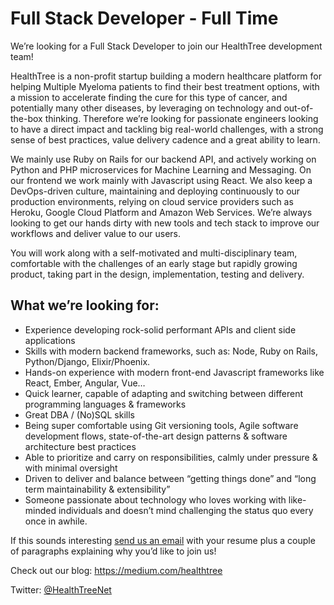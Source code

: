 # Full Stack Developer - Full Time

We’re looking for a Full Stack Developer to join our HealthTree development team!

HealthTree is a non-profit startup building a modern healthcare platform for helping Multiple Myeloma patients to find their best treatment options, with a mission to accelerate finding the cure for this type of cancer, and potentially many other diseases, by leveraging on technology and out-of-the-box thinking. Therefore we’re looking for passionate engineers looking to have a direct impact and tackling big real-world challenges, with a strong sense of best practices, value delivery cadence and a great ability to learn.

We mainly use Ruby on Rails for our backend API, and actively working on Python and PHP microservices for Machine Learning and Messaging. On our frontend we work mainly with Javascript using React. We also keep a DevOps-driven culture, maintaining and deploying continuously to our production environments, relying on cloud service providers such as Heroku, Google Cloud Platform and Amazon Web Services. We’re always looking to get our hands dirty with new tools and tech stack to improve our workflows and deliver value to our users.

You will work along with a self-motivated and multi-disciplinary team, comfortable with the challenges of an early stage but rapidly growing product, taking part in the design, implementation, testing and delivery.

## What we’re looking for:

- Experience developing rock-solid performant APIs and client side applications
- Skills with modern backend frameworks, such as: Node, Ruby on Rails, Python/Django, Elixir/Phoenix.
- Hands-on experience with modern front-end Javascript frameworks like React, Ember, Angular, Vue…
- Quick learner, capable of adapting and switching between different programming languages & frameworks
- Great DBA / (No)SQL skills
- Being super comfortable using Git versioning tools, Agile software development flows, state-of-the-art design patterns & software architecture best practices
- Able to prioritize and carry on responsibilities, calmly under pressure & with minimal oversight
- Driven to deliver and balance between “getting things done” and “long term maintainability & extensibility”
- Someone passionate about technology who loves working with like-minded individuals and doesn’t mind challenging the status quo every once in awhile.


If this sounds interesting [send us an email](mailto:ben@healthtree.org) with your resume plus a couple of paragraphs explaining why you’d like to join us!

Check out our blog: https://medium.com/healthtree

Twitter: [@HealthTreeNet](https://twitter.com/HealthTreeNet)





